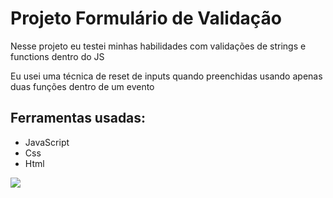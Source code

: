 <h1>Projeto Formulário de Validação</h1>

<p>Nesse projeto eu testei minhas habilidades com validações de strings e functions dentro do JS</p>
<p>Eu usei uma técnica de reset de inputs quando preenchidas usando apenas duas funções dentro de um evento</p>

<h2> Ferramentas usadas: </h2>
<ul>
  <li>JavaScript</li>
  <li>Css</li>
  <li>Html</li>
</ul>

<img src = "https://github.com/caua-dev-coder/Formul-rio-de-Validacao/blob/main/assets/Captura%20de%20tela%202024-01-15%20085516.png" >
